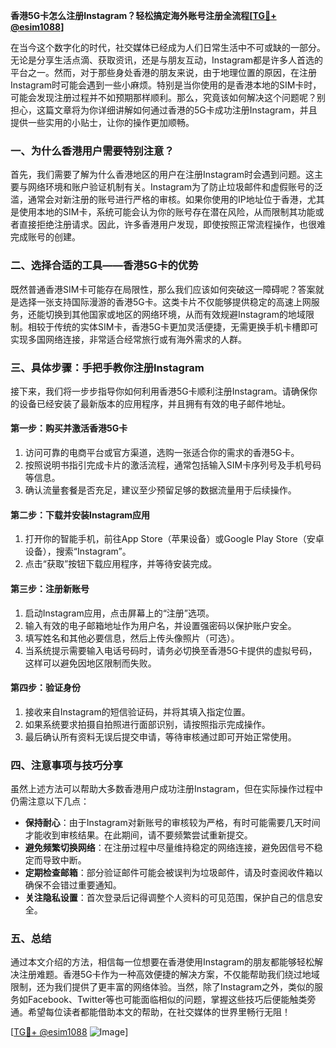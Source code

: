 **香港5G卡怎么注册Instagram？轻松搞定海外账号注册全流程[[TG💪+ @esim1088](https://t.me/s/esim1088)]**

在当今这个数字化的时代，社交媒体已经成为人们日常生活中不可或缺的一部分。无论是分享生活点滴、获取资讯，还是与朋友互动，Instagram都是许多人首选的平台之一。然而，对于那些身处香港的朋友来说，由于地理位置的原因，在注册Instagram时可能会遇到一些小麻烦。特别是当你使用的是香港本地的SIM卡时，可能会发现注册过程并不如预期那样顺利。那么，究竟该如何解决这个问题呢？别担心，这篇文章将为你详细讲解如何通过香港的5G卡成功注册Instagram，并且提供一些实用的小贴士，让你的操作更加顺畅。

### 一、为什么香港用户需要特别注意？

首先，我们需要了解为什么香港地区的用户在注册Instagram时会遇到问题。这主要与网络环境和账户验证机制有关。Instagram为了防止垃圾邮件和虚假账号的泛滥，通常会对新注册的账号进行严格的审核。如果你使用的IP地址位于香港，尤其是使用本地的SIM卡，系统可能会认为你的账号存在潜在风险，从而限制其功能或者直接拒绝注册请求。因此，许多香港用户发现，即使按照正常流程操作，也很难完成账号的创建。

### 二、选择合适的工具——香港5G卡的优势

既然普通香港SIM卡可能存在局限性，那么我们应该如何突破这一障碍呢？答案就是选择一张支持国际漫游的香港5G卡。这类卡片不仅能够提供稳定的高速上网服务，还能切换到其他国家或地区的网络环境，从而有效规避Instagram的地域限制。相较于传统的实体SIM卡，香港5G卡更加灵活便捷，无需更换手机卡槽即可实现多国网络连接，非常适合经常旅行或有海外需求的人群。

### 三、具体步骤：手把手教你注册Instagram

接下来，我们将一步步指导你如何利用香港5G卡顺利注册Instagram。请确保你的设备已经安装了最新版本的应用程序，并且拥有有效的电子邮件地址。

#### 第一步：购买并激活香港5G卡
1. 访问可靠的电商平台或官方渠道，选购一张适合你的需求的香港5G卡。
2. 按照说明书指引完成卡片的激活流程，通常包括输入SIM卡序列号及手机号码等信息。
3. 确认流量套餐是否充足，建议至少预留足够的数据流量用于后续操作。

#### 第二步：下载并安装Instagram应用
1. 打开你的智能手机，前往App Store（苹果设备）或Google Play Store（安卓设备），搜索“Instagram”。
2. 点击“获取”按钮下载应用程序，并等待安装完成。

#### 第三步：注册新账号
1. 启动Instagram应用，点击屏幕上的“注册”选项。
2. 输入有效的电子邮箱地址作为用户名，并设置强密码以保护账户安全。
3. 填写姓名和其他必要信息，然后上传头像照片（可选）。
4. 当系统提示需要输入电话号码时，请务必切换至香港5G卡提供的虚拟号码，这样可以避免因地区限制而失败。

#### 第四步：验证身份
1. 接收来自Instagram的短信验证码，并将其填入指定位置。
2. 如果系统要求拍摄自拍照进行面部识别，请按照指示完成操作。
3. 最后确认所有资料无误后提交申请，等待审核通过即可开始正常使用。

### 四、注意事项与技巧分享

虽然上述方法可以帮助大多数香港用户成功注册Instagram，但在实际操作过程中仍需注意以下几点：

- **保持耐心**：由于Instagram对新账号的审核较为严格，有时可能需要几天时间才能收到审核结果。在此期间，请不要频繁尝试重新提交。
- **避免频繁切换网络**：在注册过程中尽量维持稳定的网络连接，避免因信号不稳定而导致中断。
- **定期检查邮箱**：部分验证邮件可能会被误判为垃圾邮件，请及时查阅收件箱以确保不会错过重要通知。
- **关注隐私设置**：首次登录后记得调整个人资料的可见范围，保护自己的信息安全。

### 五、总结

通过本文介绍的方法，相信每一位想要在香港使用Instagram的朋友都能够轻松解决注册难题。香港5G卡作为一种高效便捷的解决方案，不仅能帮助我们绕过地域限制，还为我们提供了更丰富的网络体验。当然，除了Instagram之外，类似的服务如Facebook、Twitter等也可能面临相似的问题，掌握这些技巧后便能触类旁通。希望每位读者都能借助本文的帮助，在社交媒体的世界里畅行无阻！

[[TG💪+ @esim1088](https://t.me/s/esim1088) ![Image](https://i.postimg.cc/4NQfJmqS/Snipaste-2025-05-13-00-14-12.png)]